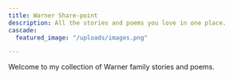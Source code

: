 ```yaml
---
title: Warner Share-point
description: All the stories and poems you love in one place.
cascade:
  featured_image: "/uploads/images.png"

---
```

Welcome to my collection of Warner family stories and poems.